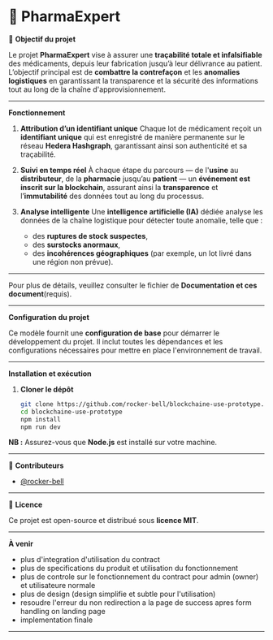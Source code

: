 # 💊 **PharmaExpert**

 🎯 **Objectif du projet**

Le projet **PharmaExpert** vise à assurer une **traçabilité totale et infalsifiable** des médicaments, depuis leur fabrication jusqu’à leur délivrance au patient. L’objectif principal est de **combattre la contrefaçon** et les **anomalies logistiques** en garantissant la transparence et la sécurité des informations tout au long de la chaîne d'approvisionnement.

---

 **Fonctionnement**

1. **Attribution d’un identifiant unique**
   Chaque lot de médicament reçoit un **identifiant unique** qui est enregistré de manière permanente sur le réseau **Hedera Hashgraph**, garantissant ainsi son authenticité et sa traçabilité.

2. **Suivi en temps réel**
   À chaque étape du parcours — de l'**usine** au **distributeur**, de la **pharmacie** jusqu’au **patient** — un **événement est inscrit sur la blockchain**, assurant ainsi la **transparence** et l’**immutabilité** des données tout au long du processus.

3. **Analyse intelligente**
   Une **intelligence artificielle (IA)** dédiée analyse les données de la chaîne logistique pour détecter toute anomalie, telle que :

   * des **ruptures de stock suspectes**,
   * des **surstocks anormaux**,
   * des **incohérences géographiques** (par exemple, un lot livré dans une région non prévue).

---

Pour plus de détails, veuillez consulter le fichier de **Documentation et ces document**(requis).

---

 **Configuration du projet**

Ce modèle fournit une **configuration de base** pour démarrer le développement du projet. Il inclut toutes les dépendances et les configurations nécessaires pour mettre en place l'environnement de travail.

---

 **Installation et exécution**

1. **Cloner le dépôt**

   ```bash
   git clone https://github.com/rocker-bell/blockchaine-use-prototype.git
   cd blockchaine-use-prototype
   npm install
   npm run dev
   ```

**NB :** Assurez-vous que **Node.js** est installé sur votre machine.

---

👥 **Contributeurs**

* [@rocker-bell](https://github.com/rocker-bell)

---

 📘 **Licence**

Ce projet est open-source et distribué sous **licence MIT**.

---

**À venir**

* plus d'integration d'utilisation du contract
* plus de  specifications du produit et utilisation du fonctionnement
* plus de controle sur le fonctionnement du contract pour admin (owner) et utilisateure normale
* plus de design (design simplifie et subtle pour l'utilisation)
* resoudre l'erreur du non redirection a la page de success apres form handling on landing page
* implementation finale 
---


